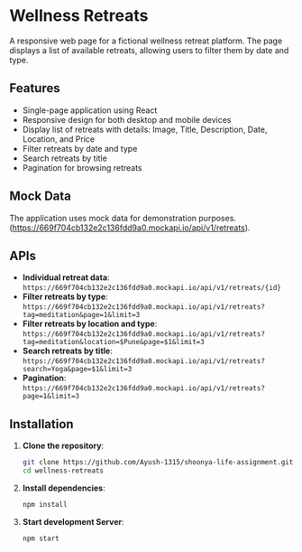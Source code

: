 # Wellness Retreats

A responsive web page for a fictional wellness retreat platform. The page displays a list of available retreats, allowing users to filter them by date and type.

## Features

- Single-page application using React
- Responsive design for both desktop and mobile devices
- Display list of retreats with details: Image, Title, Description, Date, Location, and Price
- Filter retreats by date and type
- Search retreats by title
- Pagination for browsing retreats

## Mock Data

The application uses mock data for demonstration purposes. (https://669f704cb132e2c136fdd9a0.mockapi.io/api/v1/retreats).

## APIs

- **Individual retreat data**: `https://669f704cb132e2c136fdd9a0.mockapi.io/api/v1/retreats/{id}`
- **Filter retreats by type**: `https://669f704cb132e2c136fdd9a0.mockapi.io/api/v1/retreats?tag=meditation&page=1&limit=3`
- **Filter retreats by location and type**: `https://669f704cb132e2c136fdd9a0.mockapi.io/api/v1/retreats?tag=meditation&location=$Pune&page=$1&limit=3`
- **Search retreats by title**: `https://669f704cb132e2c136fdd9a0.mockapi.io/api/v1/retreats?search=Yoga&page=$1&limit=3`
- **Pagination**: `https://669f704cb132e2c136fdd9a0.mockapi.io/api/v1/retreats?page=1&limit=3`

## Installation

1. **Clone the repository**:

   ```sh
   git clone https://github.com/Ayush-1315/shoonya-life-assignment.git
   cd wellness-retreats

2. **Install dependencies**:
    ```sh
    npm install

3. **Start development Server**:
    ```sh
    npm start